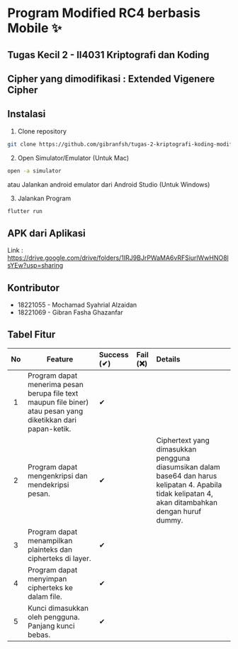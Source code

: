 # Program Modified RC4 berbasis Mobile ✨

## Tugas Kecil 2 - II4031 Kriptografi dan Koding

## Cipher yang dimodifikasi : Extended Vigenere Cipher

## Instalasi

1. Clone repository

```bash
git clone https://github.com/gibranfsh/tugas-2-kriptografi-koding-modified-cipher.git
```

2. Open Simulator/Emulator (Untuk Mac)

```bash
open -a simulator
```

atau Jalankan android emulator dari Android Studio (Untuk Windows)

3. Jalankan Program

```bash
flutter run
```

## APK dari Aplikasi

Link : https://drive.google.com/drive/folders/1IRJ9BJrPWaMA6vRFSiurlWwHNO8lsYEw?usp=sharing

## Kontributor

- 18221055 - Mochamad Syahrial Alzaidan
- 18221069 - Gibran Fasha Ghazanfar

## Tabel Fitur

| No  | Feature                                       | Success (✔) | Fail (❌) | Details                                                                                              |
| :-: | --------------------------------------------- | :---------- | :-------- | :--------------------------------------------------------------------------------------------------- |
|  1  | Program dapat menerima pesan berupa file text maupun file biner) atau pesan yang diketikkan dari papan-ketik.      | ✔           |           |   
|  2  | Program dapat mengenkripsi dan mendekripsi pesan.        | ✔           |           | Ciphertext yang dimasukkan pengguna diasumsikan dalam base64 dan harus kelipatan 4. Apabila tidak kelipatan 4, akan ditambahkan dengan huruf dummy.
|  3  | Program dapat menampilkan plainteks dan cipherteks di layer.         | ✔           |           |     
|  4  | Program dapat menyimpan cipherteks ke dalam file.    | ✔           |           |                      
|  5  | Kunci dimasukkan oleh pengguna. Panjang kunci bebas. | ✔           |           |                                                                                              |   

